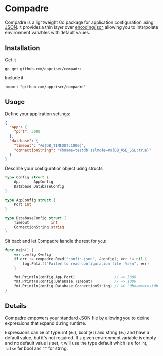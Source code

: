 # Compadre
Compadre is a lightweight Go package for application configuration using
[JSON](http://json.org/). It provides a thin layer over
[encoding/json](http://golang.org/pkg/encoding/json/) allowing you to
interpolate environment variables with default values.

## Installation

Get it

`go get github.com/appriser/compadre`

Include it

`import "github.com/appriser/compadre"`

## Usage

Define your application settings:

```json
{
  "app": {
    "port": 3000
  },
  "database": {
    "timeout": "#d{DB_TIMEOUT:1000}",
    "connectionString": "dbname=testdb sslmode=#s{DB_USE_SSL:true}"
  }
}
```
Describe your configuration object using structs:

```go
type Config struct {
	App      AppConfig
	Database DatabaseConfig
}

type AppConfig struct {
	Port int
}

type DatabaseConfig struct {
	Timeout          int
	ConnectionString string
}
```

Sit back and let Compadre handle the rest for you:

```go
func main() {
	var config Config
	if err := compadre.Read("config.json", &config); err != nil {
		log.Fatalf("Failed to read configuration file: %s\n", err)
	}

	fmt.Println(config.App.Port)                  // => 3000
	fmt.Println(config.Database.Timeout)          // => 1000
	fmt.Println(config.Database.ConnectionString) // => "dbname=testdb sslmode=true"
}
```

## Details

Compadre empowers your standard JSON file by allowing you to define expressions
that expand during runtime.

Expressions can be of type: int (`#d`), bool (`#t`) and string (`#s`) and have
a default value, but it's not required. If a given environment variable is
empty and no default value is set, it will use the type default which is `0`
for int, `false` for bool and `""` for string.
